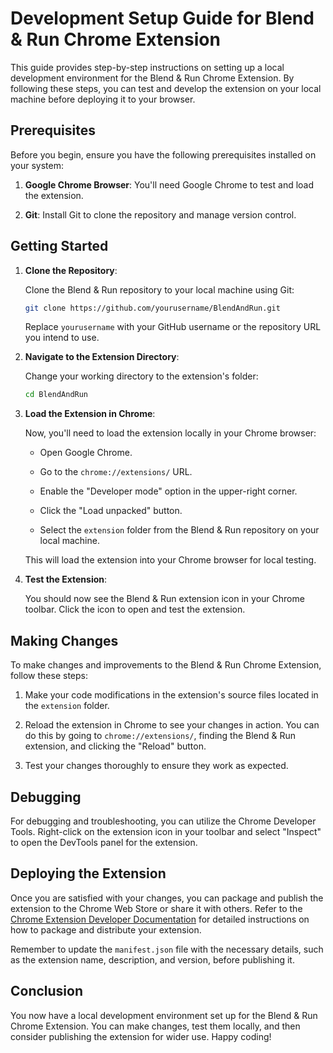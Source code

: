 # Development Setup Guide for Blend & Run Chrome Extension

This guide provides step-by-step instructions on setting up a local development environment for the Blend & Run Chrome Extension. By following these steps, you can test and develop the extension on your local machine before deploying it to your browser.

## Prerequisites

Before you begin, ensure you have the following prerequisites installed on your system:

1. **Google Chrome Browser**: You'll need Google Chrome to test and load the extension.

2. **Git**: Install Git to clone the repository and manage version control.

## Getting Started

1. **Clone the Repository**:

   Clone the Blend & Run repository to your local machine using Git:

   ```bash
   git clone https://github.com/yourusername/BlendAndRun.git
   ```

   Replace `yourusername` with your GitHub username or the repository URL you intend to use.

2. **Navigate to the Extension Directory**:

   Change your working directory to the extension's folder:

   ```bash
   cd BlendAndRun
   ```

3. **Load the Extension in Chrome**:

   Now, you'll need to load the extension locally in your Chrome browser:

   - Open Google Chrome.

   - Go to the `chrome://extensions/` URL.

   - Enable the "Developer mode" option in the upper-right corner.

   - Click the "Load unpacked" button.

   - Select the `extension` folder from the Blend & Run repository on your local machine.

   This will load the extension into your Chrome browser for local testing.

4. **Test the Extension**:

   You should now see the Blend & Run extension icon in your Chrome toolbar. Click the icon to open and test the extension.

## Making Changes

To make changes and improvements to the Blend & Run Chrome Extension, follow these steps:

1. Make your code modifications in the extension's source files located in the `extension` folder.

2. Reload the extension in Chrome to see your changes in action. You can do this by going to `chrome://extensions/`, finding the Blend & Run extension, and clicking the "Reload" button.

3. Test your changes thoroughly to ensure they work as expected.

## Debugging

For debugging and troubleshooting, you can utilize the Chrome Developer Tools. Right-click on the extension icon in your toolbar and select "Inspect" to open the DevTools panel for the extension.

## Deploying the Extension

Once you are satisfied with your changes, you can package and publish the extension to the Chrome Web Store or share it with others. Refer to the [Chrome Extension Developer Documentation](https://developer.chrome.com/docs/extensions/mv3/getstarted/) for detailed instructions on how to package and distribute your extension.

Remember to update the `manifest.json` file with the necessary details, such as the extension name, description, and version, before publishing it.

## Conclusion

You now have a local development environment set up for the Blend & Run Chrome Extension. You can make changes, test them locally, and then consider publishing the extension for wider use. Happy coding!
